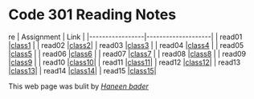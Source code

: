 # Code 301 Reading Notes

re
| Assignment      |  Link              |
|-----------------|--------------------|
| read01          |[class1](read01.md) |
| read02          |[class2](read02.md )|
| read03          |[class3](read03.md) |
| read04          |[class4](read04.md) |
| read05          |[class5](read05.md) |
| read06          |[class6](read06.md) |
| read07          |[class7](read07.md) |
| read08          |[class8](read08.md) |
| read09          |[class9](read09.md) |
| read10          |[class10](read10.md)|
| read11          |[class11](read11.md)|
| read12          |[class12](read12.md)|
| read13          |[class13](read13.md)|
| read14          |[class14](read14.md)|
| read15          |[class15](read15.md)|


This web page was bulit by _[Haneen bader](https://github.com/haneenbader)_
